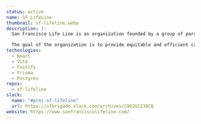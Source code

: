 ```yaml
---
status: active
name: SF LifeLine
thumbnail: sf-lifeline.webp
description: |-
  San Francisco Life Line is an organization founded by a group of paramedics from the San Francisco Fire Department in 2022.

  The goal of the organization is to provide equitable and efficient care to all those we serve in our community
technologies:
  - React
  - Vite
  - Fastify
  - Prisma
  - Postgres
repos:
  - sf-lifeline
slack:
  name: "#proj-sf-lifeline"
  url: https://sfbrigade.slack.com/archives/C062GS238CQ
website: https://www.sanfranciscolifeline.com/
---
```

